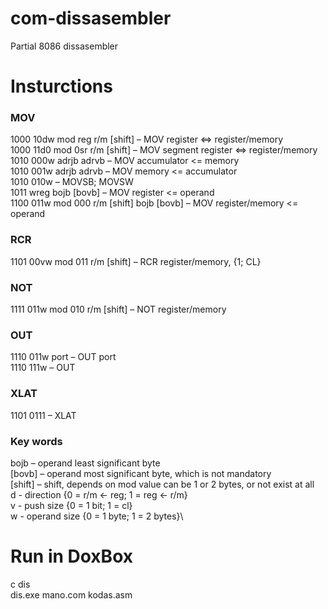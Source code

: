 # com-dissasembler
Partial 8086 dissasembler

# Insturctions
### MOV
1000 10dw mod reg r/m [shift] – MOV register <=> register/memory\
1000 11d0 mod 0sr r/m [shift] – MOV segment register  <=> register/memory\
1010 000w adrjb adrvb – MOV accumulator <= memory\
1010 001w adrjb adrvb – MOV memory <= accumulator\
1010 010w – MOVSB; MOVSW\
1011 wreg bojb [bovb] – MOV register <= operand\
1100 011w mod 000 r/m [shift] bojb [bovb] – MOV register/memory <= operand

### RCR
1101 00vw mod 011 r/m [shift] – RCR register/memory, {1; CL}

### NOT
1111 011w mod 010 r/m [shift] – NOT register/memory

### OUT
1110 011w port – OUT port\
1110 111w – OUT

### XLAT
1101 0111 – XLAT

### Key words
bojb –  operand least significant byte\
[bovb] – operand most significant byte, which is not mandatory\
[shift] – shift, depends on mod value can be 1 or 2 bytes, or not exist at all\
d - direction {0 = r/m <- reg; 1 = reg <- r/m}\
v - push size {0 = 1 bit; 1 = cl}\
w - operand size {0 = 1 byte; 1 = 2 bytes}\


# Run in DoxBox
c dis\
dis.exe mano.com kodas.asm
